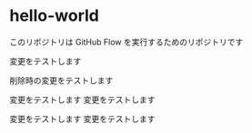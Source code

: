 # hello-world
このリポジトリは GitHub Flow を実行するためのリポジトリです

変更をテストします

削除時の変更をテストします

変更をテストします
変更をテストします

変更をテストします
変更をテストします
